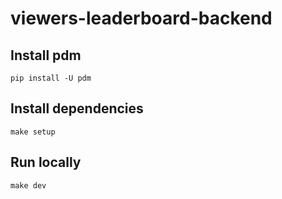 # viewers-leaderboard-backend

## Install pdm

```shell
pip install -U pdm
```

## Install dependencies
```shell
make setup
```

## Run locally
```shell
make dev
```